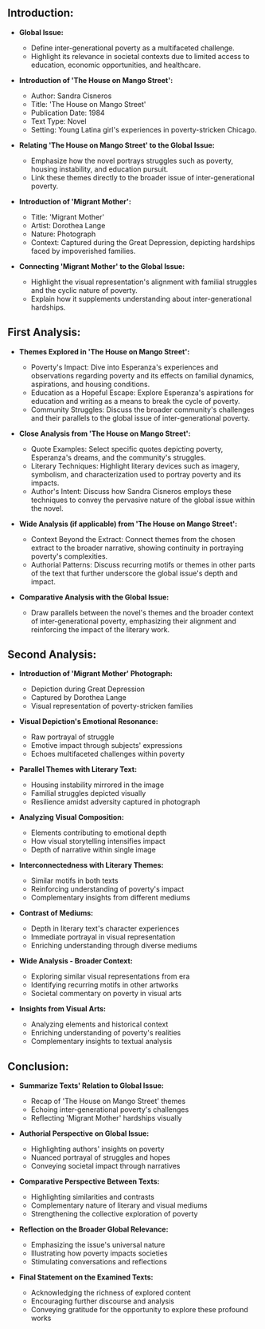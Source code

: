 ## Introduction:
- **Global Issue:**
    - Define inter-generational poverty as a multifaceted challenge.
    - Highlight its relevance in societal contexts due to limited access to education, economic opportunities, and healthcare.
- **Introduction of 'The House on Mango Street':**
    
    - Author: Sandra Cisneros
    - Title: 'The House on Mango Street'
    - Publication Date: 1984
    - Text Type: Novel
    - Setting: Young Latina girl's experiences in poverty-stricken Chicago.
- **Relating 'The House on Mango Street' to the Global Issue:**
    
    - Emphasize how the novel portrays struggles such as poverty, housing instability, and education pursuit.
    - Link these themes directly to the broader issue of inter-generational poverty.
- **Introduction of 'Migrant Mother':**
    
    - Title: 'Migrant Mother'
    - Artist: Dorothea Lange
    - Nature: Photograph
    - Context: Captured during the Great Depression, depicting hardships faced by impoverished families.
- **Connecting 'Migrant Mother' to the Global Issue:**
    
    - Highlight the visual representation's alignment with familial struggles and the cyclic nature of poverty.
    - Explain how it supplements understanding about inter-generational hardships.

## First Analysis:
- **Themes Explored in 'The House on Mango Street':**
    
    - Poverty's Impact: Dive into Esperanza's experiences and observations regarding poverty and its effects on familial dynamics, aspirations, and housing conditions.
    - Education as a Hopeful Escape: Explore Esperanza's aspirations for education and writing as a means to break the cycle of poverty.
    - Community Struggles: Discuss the broader community's challenges and their parallels to the global issue of inter-generational poverty.
- **Close Analysis from 'The House on Mango Street':**
    
    - Quote Examples: Select specific quotes depicting poverty, Esperanza's dreams, and the community's struggles.
    - Literary Techniques: Highlight literary devices such as imagery, symbolism, and characterization used to portray poverty and its impacts.
    - Author's Intent: Discuss how Sandra Cisneros employs these techniques to convey the pervasive nature of the global issue within the novel.
- **Wide Analysis (if applicable) from 'The House on Mango Street':**
    
    - Context Beyond the Extract: Connect themes from the chosen extract to the broader narrative, showing continuity in portraying poverty's complexities.
    - Authorial Patterns: Discuss recurring motifs or themes in other parts of the text that further underscore the global issue's depth and impact.
- **Comparative Analysis with the Global Issue:**
    
    - Draw parallels between the novel's themes and the broader context of inter-generational poverty, emphasizing their alignment and reinforcing the impact of the literary work.

## Second Analysis:
- **Introduction of 'Migrant Mother' Photograph:**
    
    - Depiction during Great Depression
    - Captured by Dorothea Lange
    - Visual representation of poverty-stricken families
- **Visual Depiction's Emotional Resonance:**
    
    - Raw portrayal of struggle
    - Emotive impact through subjects' expressions
    - Echoes multifaceted challenges within poverty
- **Parallel Themes with Literary Text:**
    
    - Housing instability mirrored in the image
    - Familial struggles depicted visually
    - Resilience amidst adversity captured in photograph
- **Analyzing Visual Composition:**
    
    - Elements contributing to emotional depth
    - How visual storytelling intensifies impact
    - Depth of narrative within single image
- **Interconnectedness with Literary Themes:**
    
    - Similar motifs in both texts
    - Reinforcing understanding of poverty's impact
    - Complementary insights from different mediums
- **Contrast of Mediums:**
    
    - Depth in literary text's character experiences
    - Immediate portrayal in visual representation
    - Enriching understanding through diverse mediums
- **Wide Analysis - Broader Context:**
    
    - Exploring similar visual representations from era
    - Identifying recurring motifs in other artworks
    - Societal commentary on poverty in visual arts
- **Insights from Visual Arts:**
    
    - Analyzing elements and historical context
    - Enriching understanding of poverty's realities
    - Complementary insights to textual analysis

## Conclusion:
- **Summarize Texts' Relation to Global Issue:**
    
    - Recap of 'The House on Mango Street' themes
    - Echoing inter-generational poverty's challenges
    - Reflecting 'Migrant Mother' hardships visually
- **Authorial Perspective on Global Issue:**
    
    - Highlighting authors' insights on poverty
    - Nuanced portrayal of struggles and hopes
    - Conveying societal impact through narratives
- **Comparative Perspective Between Texts:**
    
    - Highlighting similarities and contrasts
    - Complementary nature of literary and visual mediums
    - Strengthening the collective exploration of poverty
- **Reflection on the Broader Global Relevance:**
    
    - Emphasizing the issue's universal nature
    - Illustrating how poverty impacts societies
    - Stimulating conversations and reflections
- **Final Statement on the Examined Texts:**
    
    - Acknowledging the richness of explored content
    - Encouraging further discourse and analysis
    - Conveying gratitude for the opportunity to explore these profound works